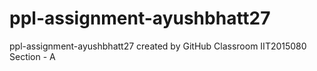 # ppl-assignment-ayushbhatt27
ppl-assignment-ayushbhatt27 created by GitHub Classroom
IIT2015080
Section - A
